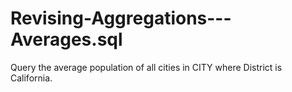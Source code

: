 # Revising-Aggregations---Averages.sql
Query the average population of all cities in CITY where District is California.
